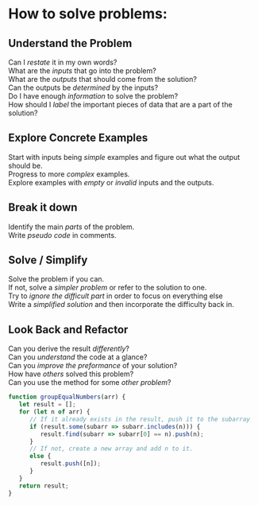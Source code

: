 # How to solve problems:  
  
## Understand the Problem  
  
Can I *restate* it in my own words?  
What are the *inputs* that go into the problem?  
What are the *outputs* that should come from the solution?  
Can the outputs be *determined* by the inputs?  
Do I have enough *information* to solve the problem?  
How should I *label* the important pieces of data that are a part of the solution?  
  
## Explore Concrete Examples  
  
Start with inputs being *simple* examples and figure out what the output should be.  
Progress to more *complex* examples.  
Explore examples with *empty* or *invalid* inputs and the outputs.  
  
## Break it down  
  
Identify the main *parts* of the problem.  
Write *pseudo code* in comments.  
  
## Solve / Simplify  
  
Solve the problem if you can.  
If not, solve a *simpler problem* or refer to the solution to one.  
Try to *ignore the difficult part* in order to focus on everything else  
Write a *simplified solution* and then incorporate the difficulty back in.  
  
## Look Back and Refactor  
  
Can you derive the result *differently*?  
Can you *understand* the code at a glance?  
Can you *improve the preformance* of your solution?  
How have *others* solved this problem?  
Can you use the method for some *other problem*?  
  
```javascript  
function groupEqualNumbers(arr) {  
   let result = [];  
   for (let n of arr) {  
      // If it already exists in the result, push it to the subarray  
      if (result.some(subarr => subarr.includes(n))) {  
         result.find(subarr => subarr[0] == n).push(n);  
      }  
      // If not, create a new array and add n to it.  
      else {  
         result.push([n]);  
      }  
   }  
   return result;  
}
